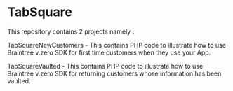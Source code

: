 # TabSquare

This repository contains 2 projects namely :

TabSquareNewCustomers -
This contains PHP code to illustrate how to use Braintree v.zero SDK for first time customers when they use your App.

TabSquareVaulted -
This contains PHP code to illustrate how to use Braintree v.zero SDK for returning customers whose information has been vaulted.

